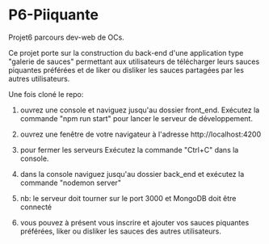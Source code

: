 # P6-Piiquante
Projet6 parcours dev-web de OCs.


Ce projet porte sur la construction du back-end d'une application type "galerie de sauces" permettant aux utilisateurs de télécharger leurs sauces piquantes préférées et de liker ou disliker les sauces partagées par les autres utilisateurs.

Une fois cloné le repo:

1) ouvrez une console et naviguez jusqu'au dossier front_end. Exécutez la commande "npm run start" pour lancer le serveur de développement.


2) ouvrez une fenêtre de votre navigateur à l'adresse http://localhost:4200

3) pour fermer les serveurs Exécutez la commande "Ctrl+C" dans la console.

4) dans la console naviguez jusqu'au dossier back_end et exécutez la commande "nodemon server"

5) nb: le serveur doit tourner sur le port 3000 et MongoDB doit être connecté

6) vous pouvez à présent vous inscrire et ajouter vos sauces piquantes préférées, liker ou disliker les sauces des autres utilisateurs.
